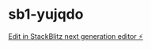 # sb1-yujqdo

[Edit in StackBlitz next generation editor ⚡️](https://stackblitz.com/~/github.com/khoded/sb1-yujqdo)